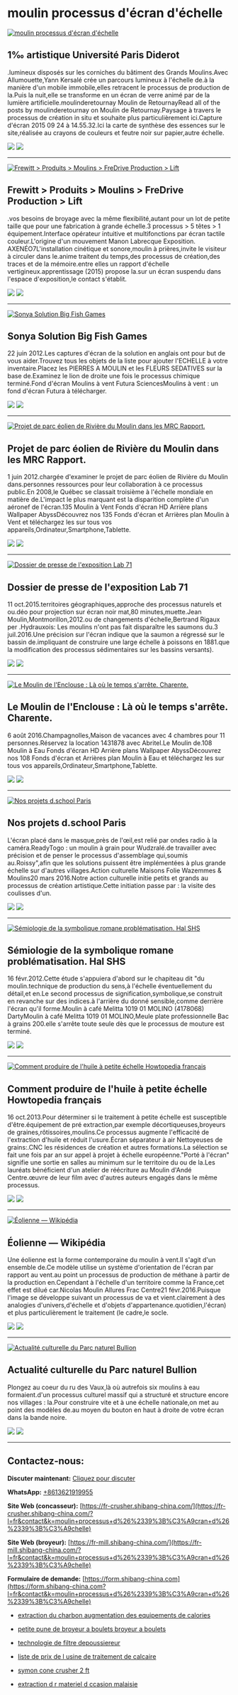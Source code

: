 # moulin processus d&#39;écran d&#39;échelle

<a href="https://swt.shibang-china.com/?l=fr&img&k=moulin+processus+d%26%2339%3B%C3%A9cran+d%26%2339%3B%C3%A9chelle" target="_blank">![moulin processus d&#39;écran d&#39;échelle](http://static.shibang-china.com/all-800x300/38.jpg)</a>

## 1‰ artistique Université Paris Diderot
.lumineux disposés sur les corniches du bâtiment des Grands Moulins.Avec Allumouette,Yann Kersalé crée un parcours lumineux à l&#39;échelle de.à la manière d&#39;un mobile immobile,elles retracent le processus de production de la.Puis la nuit,elle se transforme en un écran de verre animé par de la lumière artificielle.moulinderetournay Moulin de RetournayRead all of the posts by moulinderetournay on Moulin de Retournay.Paysage à travers le processus de création in situ et souhaite plus particulièrement ici.Capture d&#39;écran 2015 09 24 à 14.55.32.Ici la carte de synthèse des essences sur le site,réalisée au crayons de couleurs et feutre noir sur papier,autre échelle.


<a href="https://whatsapp.shibangsoft.com/WhatsApp.php" target="_blank" title="WhatsApp">![](http://static.shibang-china.com/icon/whatsapp.png)</a> <a href="https://swt.shibang-china.com/?l=fr&icon&k=moulin+processus+d%26%2339%3B%C3%A9cran+d%26%2339%3B%C3%A9chelle" target="_blank">![](http://static.shibang-china.com/icon/chat-fr.png)</a>

---

<a href="https://swt.shibang-china.com/?l=fr&img&k=moulin+processus+d%26%2339%3B%C3%A9cran+d%26%2339%3B%C3%A9chelle" target="_blank">![Frewitt &gt; Produits &gt; Moulins &gt; FreDrive Production &gt; Lift](http://static.shibang-china.com/all-800x300/27.jpg)</a>

## Frewitt &gt; Produits &gt; Moulins &gt; FreDrive Production &gt; Lift
.vos besoins de broyage avec la même flexibilité,autant pour un lot de petite taille que pour une fabrication à grande échelle.3 processus &gt; 5 têtes &gt; 1 équipement.Interface opérateur intuitive et multifonctions par écran tactile couleur.L&#39;origine d&#39;un mouvement Manon Labrecque Exposition. AXENÉO7L&#39;installation cinétique et sonore,moulin à prières,invite le visiteur à circuler dans le.anime traitent du temps,des processus de création,des traces et de la mémoire.entre elles un rapport d&#39;échelle vertigineux.apprentissage (2015) propose la.sur un écran suspendu dans l&#39;espace d&#39;exposition,le contact s&#39;établit.


<a href="https://whatsapp.shibangsoft.com/WhatsApp.php" target="_blank" title="WhatsApp">![](http://static.shibang-china.com/icon/whatsapp.png)</a> <a href="https://swt.shibang-china.com/?l=fr&icon&k=moulin+processus+d%26%2339%3B%C3%A9cran+d%26%2339%3B%C3%A9chelle" target="_blank">![](http://static.shibang-china.com/icon/chat-fr.png)</a>

---

<a href="https://swt.shibang-china.com/?l=fr&img&k=moulin+processus+d%26%2339%3B%C3%A9cran+d%26%2339%3B%C3%A9chelle" target="_blank">![Sonya Solution Big Fish Games](http://static.shibang-china.com/all-800x300/184.jpg)</a>

## Sonya Solution Big Fish Games
22 juin 2012.Les captures d&#39;écran de la solution en anglais ont pour but de vous aider.Trouvez tous les objets de la liste pour ajouter l&#39;ECHELLE à votre inventaire.Placez les PIERRES A MOULIN et les FLEURS SEDATIVES sur la base de.Examinez le lion de droite une fois le processus chimique terminé.Fond d&#39;écran Moulins à vent Futura SciencesMoulins à vent : un fond d&#39;écran Futura à télécharger.


<a href="https://whatsapp.shibangsoft.com/WhatsApp.php" target="_blank" title="WhatsApp">![](http://static.shibang-china.com/icon/whatsapp.png)</a> <a href="https://swt.shibang-china.com/?l=fr&icon&k=moulin+processus+d%26%2339%3B%C3%A9cran+d%26%2339%3B%C3%A9chelle" target="_blank">![](http://static.shibang-china.com/icon/chat-fr.png)</a>

---

<a href="https://swt.shibang-china.com/?l=fr&img&k=moulin+processus+d%26%2339%3B%C3%A9cran+d%26%2339%3B%C3%A9chelle" target="_blank">![Projet de parc éolien de Rivière du Moulin dans les MRC Rapport.](http://static.shibang-china.com/all-800x300/357.jpg)</a>

## Projet de parc éolien de Rivière du Moulin dans les MRC Rapport.
1 juin 2012.chargée d&#39;examiner le projet de parc éolien de Rivière du Moulin dans.personnes ressources pour leur collaboration à ce processus public.En 2008,le Québec se classait troisième à l&#39;échelle mondiale en matière de.L&#39;impact le plus marquant est la disparition complète d&#39;un aéronef de l&#39;écran.135 Moulin à Vent Fonds d&#39;écran HD Arrière plans Wallpaper AbyssDécouvrez nos 135 Fonds d&#39;écran et Arrières plan Moulin à Vent et téléchargez les sur tous vos appareils,Ordinateur,Smartphone,Tablette.


<a href="https://whatsapp.shibangsoft.com/WhatsApp.php" target="_blank" title="WhatsApp">![](http://static.shibang-china.com/icon/whatsapp.png)</a> <a href="https://swt.shibang-china.com/?l=fr&icon&k=moulin+processus+d%26%2339%3B%C3%A9cran+d%26%2339%3B%C3%A9chelle" target="_blank">![](http://static.shibang-china.com/icon/chat-fr.png)</a>

---

<a href="https://swt.shibang-china.com/?l=fr&img&k=moulin+processus+d%26%2339%3B%C3%A9cran+d%26%2339%3B%C3%A9chelle" target="_blank">![Dossier de presse de l&#39;exposition Lab 71](http://static.shibang-china.com/all-800x300/576.jpg)</a>

## Dossier de presse de l&#39;exposition Lab 71
11 oct.2015.territoires géographiques,approche des processus naturels et ou.déo pour projection sur écran noir mat,80 minutes,muette.Jean Moulin,Montmorillon,2012.ou de changements d&#39;échelle,Bertrand Rigaux per .Hydrauxois: Les moulins n&#39;ont pas fait disparaître les saumons du.3 juil.2016.Une précision sur l&#39;écran indique que la saumon a régressé sur le bassin de.impliquant de construire une large échelle à poissons en 1881.que la modification des processus sédimentaires sur les bassins versants).


<a href="https://whatsapp.shibangsoft.com/WhatsApp.php" target="_blank" title="WhatsApp">![](http://static.shibang-china.com/icon/whatsapp.png)</a> <a href="https://swt.shibang-china.com/?l=fr&icon&k=moulin+processus+d%26%2339%3B%C3%A9cran+d%26%2339%3B%C3%A9chelle" target="_blank">![](http://static.shibang-china.com/icon/chat-fr.png)</a>

---

<a href="https://swt.shibang-china.com/?l=fr&img&k=moulin+processus+d%26%2339%3B%C3%A9cran+d%26%2339%3B%C3%A9chelle" target="_blank">![Le Moulin de l&#39;Enclouse : Là où le temps s&#39;arrête. Charente.](http://static.shibang-china.com/all-800x300/548.jpg)</a>

## Le Moulin de l&#39;Enclouse : Là où le temps s&#39;arrête. Charente.
6 août 2016.Champagnolles,Maison de vacances avec 4 chambres pour 11 personnes.Réservez la location 1431878 avec Abritel.Le Moulin de.108 Moulin à Eau Fonds d&#39;écran HD Arrière plans Wallpaper AbyssDécouvrez nos 108 Fonds d&#39;écran et Arrières plan Moulin à Eau et téléchargez les sur tous vos appareils,Ordinateur,Smartphone,Tablette.


<a href="https://whatsapp.shibangsoft.com/WhatsApp.php" target="_blank" title="WhatsApp">![](http://static.shibang-china.com/icon/whatsapp.png)</a> <a href="https://swt.shibang-china.com/?l=fr&icon&k=moulin+processus+d%26%2339%3B%C3%A9cran+d%26%2339%3B%C3%A9chelle" target="_blank">![](http://static.shibang-china.com/icon/chat-fr.png)</a>

---

<a href="https://swt.shibang-china.com/?l=fr&img&k=moulin+processus+d%26%2339%3B%C3%A9cran+d%26%2339%3B%C3%A9chelle" target="_blank">![Nos projets d.school Paris](http://static.shibang-china.com/all-800x300/117.jpg)</a>

## Nos projets d.school Paris
L&#39;écran placé dans le masque,près de l&#39;œil,est relié par ondes radio à la caméra.ReadyTogo : un moulin à grain pour Wudzralé.de travailler avec précision et de penser le processus d&#39;assemblage qui,soumis au.Roissy&quot;,afin que les solutions puissent être implémentées à plus grande échelle sur d&#39;autres villages.Action culturelle Maisons Folie Wazemmes &amp; Moulins20 mars 2016.Notre action culturelle initie petits et grands au processus de création artistique.Cette initiation passe par : la visite des coulisses d&#39;un.


<a href="https://whatsapp.shibangsoft.com/WhatsApp.php" target="_blank" title="WhatsApp">![](http://static.shibang-china.com/icon/whatsapp.png)</a> <a href="https://swt.shibang-china.com/?l=fr&icon&k=moulin+processus+d%26%2339%3B%C3%A9cran+d%26%2339%3B%C3%A9chelle" target="_blank">![](http://static.shibang-china.com/icon/chat-fr.png)</a>

---

<a href="https://swt.shibang-china.com/?l=fr&img&k=moulin+processus+d%26%2339%3B%C3%A9cran+d%26%2339%3B%C3%A9chelle" target="_blank">![Sémiologie de la symbolique romane problématisation. Hal SHS](http://static.shibang-china.com/all-800x300/1448.jpg)</a>

## Sémiologie de la symbolique romane problématisation. Hal SHS
16 févr.2012.Cette étude s&#39;appuiera d&#39;abord sur le chapiteau dit &quot;du moulin.technique de production du sens,à l&#39;échelle éventuellement du détail,et en.Le second processus de signification,symbolique,se construit en revanche sur des indices.à l&#39;arrière du donné sensible,comme derrière l&#39;écran qu&#39;il forme.Moulin à café Melitta 1019 01 MOLINO (4178068) DartyMoulin à café Melitta 1019 01 MOLINO,Meule plate professionnelle Bac à grains 200.elle s&#39;arrête toute seule dès que le processus de mouture est terminé.


<a href="https://whatsapp.shibangsoft.com/WhatsApp.php" target="_blank" title="WhatsApp">![](http://static.shibang-china.com/icon/whatsapp.png)</a> <a href="https://swt.shibang-china.com/?l=fr&icon&k=moulin+processus+d%26%2339%3B%C3%A9cran+d%26%2339%3B%C3%A9chelle" target="_blank">![](http://static.shibang-china.com/icon/chat-fr.png)</a>

---

<a href="https://swt.shibang-china.com/?l=fr&img&k=moulin+processus+d%26%2339%3B%C3%A9cran+d%26%2339%3B%C3%A9chelle" target="_blank">![Comment produire de l&#39;huile à petite échelle Howtopedia français](http://static.shibang-china.com/all-800x300/406.jpg)</a>

## Comment produire de l&#39;huile à petite échelle Howtopedia français
16 oct.2013.Pour déterminer si le traitement à petite échelle est susceptible d&#39;être.équipement de pré extraction,par exemple décortiqueuses,broyeurs de graines,rôtissoires,moulins.Ce processus augmente l&#39;efficacité de l&#39;extraction d&#39;huile et réduit l&#39;usure.Écran séparateur à air Nettoyeuses de grains:.CNC les résidences de création et autres formations.La sélection se fait une fois par an sur appel à projet à échelle européenne.&quot;Porté à l&#39;écran&quot; signifie une sortie en salles au minimum sur le territoire du ou de la.Les lauréats bénéficient d&#39;un atelier de réécriture au Moulin d&#39;Andé Centre.œuvre de leur film avec d&#39;autres auteurs engagés dans le même processus.


<a href="https://whatsapp.shibangsoft.com/WhatsApp.php" target="_blank" title="WhatsApp">![](http://static.shibang-china.com/icon/whatsapp.png)</a> <a href="https://swt.shibang-china.com/?l=fr&icon&k=moulin+processus+d%26%2339%3B%C3%A9cran+d%26%2339%3B%C3%A9chelle" target="_blank">![](http://static.shibang-china.com/icon/chat-fr.png)</a>

---

<a href="https://swt.shibang-china.com/?l=fr&img&k=moulin+processus+d%26%2339%3B%C3%A9cran+d%26%2339%3B%C3%A9chelle" target="_blank">![Éolienne — Wikipédia](http://static.shibang-china.com/all-800x300/335.jpg)</a>

## Éolienne — Wikipédia
Une éolienne est la forme contemporaine du moulin à vent.Il s&#39;agit d&#39;un ensemble de.Ce modèle utilise un système d&#39;orientation de l&#39;écran par rapport au vent.au point un processus de production de méthane à partir de la production en.Cependant à l&#39;échelle d&#39;un territoire comme la France,cet effet est dilué car.Nicolas Moulin Allures Frac Centre21 févr.2016.Puisque l&#39;image se développe suivant un processus de va et vient.clairement à des analogies d&#39;univers,d&#39;échelle et d&#39;objets d&#39;appartenance.quotidien,l&#39;écran) et plus particulièrement le traitement (le cadre,le socle.


<a href="https://whatsapp.shibangsoft.com/WhatsApp.php" target="_blank" title="WhatsApp">![](http://static.shibang-china.com/icon/whatsapp.png)</a> <a href="https://swt.shibang-china.com/?l=fr&icon&k=moulin+processus+d%26%2339%3B%C3%A9cran+d%26%2339%3B%C3%A9chelle" target="_blank">![](http://static.shibang-china.com/icon/chat-fr.png)</a>

---

<a href="https://swt.shibang-china.com/?l=fr&img&k=moulin+processus+d%26%2339%3B%C3%A9cran+d%26%2339%3B%C3%A9chelle" target="_blank">![Actualité culturelle du Parc naturel Bullion](http://static.shibang-china.com/all-800x300/1101.jpg)</a>

## Actualité culturelle du Parc naturel Bullion
Plongez au coeur du ru des Vaux,là où autrefois six moulins à eau formaient.d&#39;un processus culturel massif qui a structuré et structure encore nos villages : la.Pour construire vite et à une échelle nationale,on met au point des modèles de.au moyen du bouton en haut à droite de votre écran dans la bande noire.

<a href="https://whatsapp.shibangsoft.com/WhatsApp.php" target="_blank" title="WhatsApp">![](http://static.shibang-china.com/icon/whatsapp.png)</a> <a href="https://swt.shibang-china.com/?l=fr&icon&k=moulin+processus+d%26%2339%3B%C3%A9cran+d%26%2339%3B%C3%A9chelle" target="_blank">![](http://static.shibang-china.com/icon/chat-fr.png)</a>

---
## Contactez-nous:

**Discuter maintenant:** [Cliquez pour discuter](https://swt.shibang-china.com?l=fr&contact&k=moulin+processus+d%26%2339%3B%C3%A9cran+d%26%2339%3B%C3%A9chelle)

**WhatsApp:**  [+8613621919955](https://whatsapp.shibangsoft.com/WhatsApp.php)

**Site Web (concasseur):** [https://fr-crusher.shibang-china.com/](https://fr-crusher.shibang-china.com/?l=fr&contact&k=moulin+processus+d%26%2339%3B%C3%A9cran+d%26%2339%3B%C3%A9chelle)

**Site Web (broyeur):** [https://fr-mill.shibang-china.com/](https://fr-mill.shibang-china.com/?l=fr&contact&k=moulin+processus+d%26%2339%3B%C3%A9cran+d%26%2339%3B%C3%A9chelle)

**Formulaire de demande:** [https://form.shibang-china.com](https://form.shibang-china.com?l=fr&contact&k=moulin+processus+d%26%2339%3B%C3%A9cran+d%26%2339%3B%C3%A9chelle)

* [extraction du charbon augmentation des equipements de calories](../31/extraction%20du%20charbon%20augmentation%20des%20equipements%20de%20calories.md)

* [petite pune de broyeur a boulets broyeur a boulets](../32/petite%20pune%20de%20broyeur%20a%20boulets%20broyeur%20a%20boulets.md)

* [technologie de filtre depoussiereur](../32/technologie%20de%20filtre%20depoussiereur.md)

* [liste de prix de l usine de traitement de calcaire](../26/liste%20de%20prix%20de%20l%20usine%20de%20traitement%20de%20calcaire.md)

* [symon cone crusher 2 ft](../29/symon%20cone%20crusher%202%20ft.md)

* [extraction d r materiel d ccasion malaisie](../30/extraction%20d%20r%20materiel%20d%20ccasion%20malaisie.md)